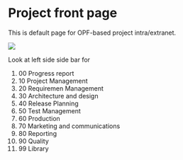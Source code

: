 # Project front page


This is default page for OPF-based project intra/extranet.

![](https://openclipart.org/image/300px/svg_to_png/185078/oldmanreadsabook.png&disposition=attachment)

Look at left side side bar for  

1. 00 Progress report
2. 10 Project Management
3. 20 Requiremen Management
4. 30 Architecture and design
5. 40 Release Planning
6. 50 Test Management
7. 60 Production
8. 70 Marketing and communications
9. 80 Reporting
10. 90 Quality
11. 99 Library
